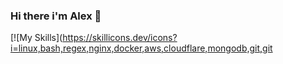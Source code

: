 ### Hi there i'm Alex 👋
[![My Skills](https://skillicons.dev/icons?i=linux,bash,regex,nginx,docker,aws,cloudflare,mongodb,git,git

